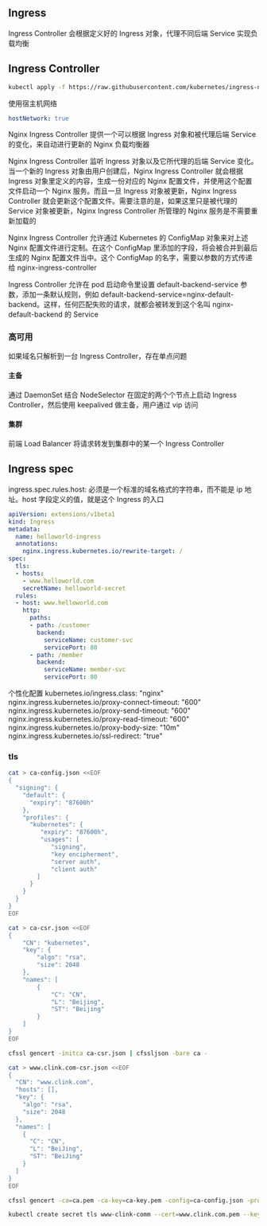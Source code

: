 ## Ingress
Ingress Controller 会根据定义好的 Ingress 对象，代理不同后端 Service 实现负载均衡

## Ingress Controller
```sh
kubectl apply -f https://raw.githubusercontent.com/kubernetes/ingress-nginx/master/deploy/static/mandatory.yaml
```

使用宿主机网络
```yaml
hostNetwork: true
```

Nginx Ingress Controller 提供一个可以根据 Ingress 对象和被代理后端 Service 的变化，来自动进行更新的 Nginx 负载均衡器

Nginx Ingress Controller 监听 Ingress 对象以及它所代理的后端 Service 变化。当一个新的 Ingress 对象由用户创建后，Nginx Ingress Controller 就会根据 Ingress 对象里定义的内容，生成一份对应的 Nginx 配置文件，并使用这个配置文件启动一个 Nginx 服务。而且一旦 Ingress 对象被更新，Nginx Ingress Controller 就会更新这个配置文件。需要注意的是，如果这里只是被代理的 Service 对象被更新，Nginx Ingress Controller 所管理的 Nginx 服务是不需要重新加载的

Nginx Ingress Controller 允许通过 Kubernetes 的 ConfigMap 对象来对上述 Nginx 配置文件进行定制。在这个 ConfigMap 里添加的字段，将会被合并到最后生成的 Nginx 配置文件当中。这个 ConfigMap 的名字，需要以参数的方式传递给 nginx-ingress-controller

Ingress Controller 允许在 pod 启动命令里设置 default-backend-service 参数，添加一条默认规则，例如 default-backend-service=nginx-default-backend。这样，任何匹配失败的请求，就都会被转发到这个名叫 nginx-default-backend 的 Service

### 高可用
如果域名只解析到一台 Ingress Controller，存在单点问题

#### 主备
通过 DaemonSet 结合 NodeSelector 在固定的两个个节点上启动 Ingress Controller，然后使用 keepalived 做主备，用户通过 vip 访问

#### 集群
前端 Load Balancer 将请求转发到集群中的某一个 Ingress Controller


## Ingress spec
ingress.spec.rules.host: 必须是一个标准的域名格式的字符串，而不能是 ip 地址。host 字段定义的值，就是这个 Ingress 的入口

```yaml
apiVersion: extensions/v1beta1
kind: Ingress
metadata:
  name: helloworld-ingress
  annotations:
    nginx.ingress.kubernetes.io/rewrite-target: /
spec:
  tls:
  - hosts:
    - www.helloworld.com
    secretName: helloworld-secret
  rules:
  - host: www.helloworld.com
    http:
      paths:
      - path: /customer
        backend:
          serviceName: customer-svc
          servicePort: 80
      - path: /member
        backend:
          serviceName: member-svc
          servicePort: 80
```

个性化配置
kubernetes.io/ingress.class: "nginx"
nginx.ingress.kubernetes.io/proxy-connect-timeout: "600" nginx.ingress.kubernetes.io/proxy-send-timeout: "600" nginx.ingress.kubernetes.io/proxy-read-timeout: "600" nginx.ingress.kubernetes.io/proxy-body-size: "10m"
nginx.ingress.kubernetes.io/ssl-redirect: "true"


### tls
```sh
cat > ca-config.json <<EOF
{
  "signing": {
    "default": {
      "expiry": "87600h"
    },
    "profiles": {
      "kubernetes": {
         "expiry": "87600h",
         "usages": [
            "signing",
            "key encipherment",
            "server auth",
            "client auth"
        ]
      }
    }
  }
}
EOF
```
```sh
cat > ca-csr.json <<EOF
{
    "CN": "kubernetes",
    "key": {
        "algo": "rsa",
        "size": 2048
    },
    "names": [
        {
            "C": "CN",
            "L": "Beijing",
            "ST": "Beijing"
        }
    ]
}
EOF
```
```sh
cfssl gencert -initca ca-csr.json | cfssljson -bare ca -
```
```sh
cat > www.clink.com-csr.json <<EOF
{
  "CN": "www.clink.com",
  "hosts": [],
  "key": {
    "algo": "rsa",
    "size": 2048
  },
  "names": [
    {
      "C": "CN",
      "L": "BeiJing",
      "ST": "BeiJing"
    }
  ]
}
EOF
```
```sh
cfssl gencert -ca=ca.pem -ca-key=ca-key.pem -config=ca-config.json -profile=kubernetes www.clink.com-csr.json | cfssljson -bare www.clink.com 

kubectl create secret tls www-clink-comm --cert=www.clink.com.pem --key=www.clink.com-key.pem
```